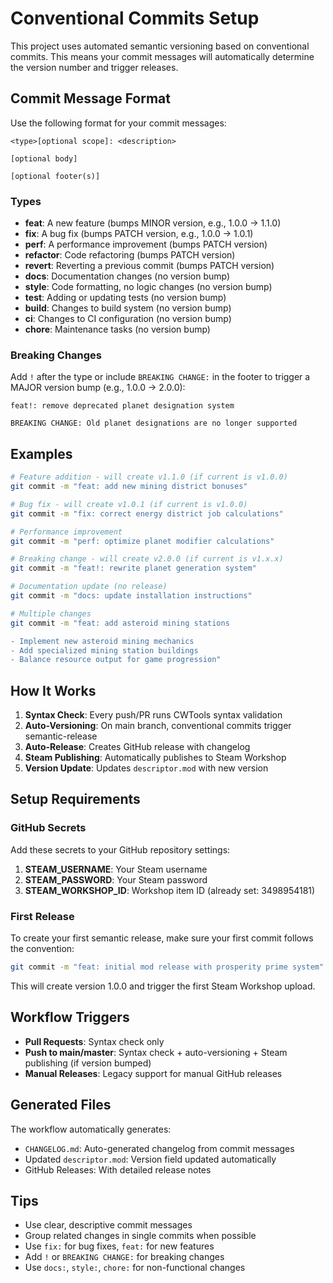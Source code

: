 # Conventional Commits Setup

This project uses automated semantic versioning based on conventional commits. This means your commit messages will automatically determine the version number and trigger releases.

## Commit Message Format

Use the following format for your commit messages:

```text
<type>[optional scope]: <description>

[optional body]

[optional footer(s)]
```

### Types

- **feat**: A new feature (bumps MINOR version, e.g., 1.0.0 → 1.1.0)
- **fix**: A bug fix (bumps PATCH version, e.g., 1.0.0 → 1.0.1)
- **perf**: A performance improvement (bumps PATCH version)
- **refactor**: Code refactoring (bumps PATCH version)
- **revert**: Reverting a previous commit (bumps PATCH version)
- **docs**: Documentation changes (no version bump)
- **style**: Code formatting, no logic changes (no version bump)
- **test**: Adding or updating tests (no version bump)
- **build**: Changes to build system (no version bump)
- **ci**: Changes to CI configuration (no version bump)
- **chore**: Maintenance tasks (no version bump)

### Breaking Changes

Add `!` after the type or include `BREAKING CHANGE:` in the footer to trigger a MAJOR version bump (e.g., 1.0.0 → 2.0.0):

```text
feat!: remove deprecated planet designation system

BREAKING CHANGE: Old planet designations are no longer supported
```

## Examples

```bash
# Feature addition - will create v1.1.0 (if current is v1.0.0)
git commit -m "feat: add new mining district bonuses"

# Bug fix - will create v1.0.1 (if current is v1.0.0)
git commit -m "fix: correct energy district job calculations"

# Performance improvement
git commit -m "perf: optimize planet modifier calculations"

# Breaking change - will create v2.0.0 (if current is v1.x.x)
git commit -m "feat!: rewrite planet generation system"

# Documentation update (no release)
git commit -m "docs: update installation instructions"

# Multiple changes
git commit -m "feat: add asteroid mining stations

- Implement new asteroid mining mechanics
- Add specialized mining station buildings
- Balance resource output for game progression"
```

## How It Works

1. **Syntax Check**: Every push/PR runs CWTools syntax validation
2. **Auto-Versioning**: On main branch, conventional commits trigger semantic-release
3. **Auto-Release**: Creates GitHub release with changelog
4. **Steam Publishing**: Automatically publishes to Steam Workshop
5. **Version Update**: Updates `descriptor.mod` with new version

## Setup Requirements

### GitHub Secrets

Add these secrets to your GitHub repository settings:

1. **STEAM_USERNAME**: Your Steam username
2. **STEAM_PASSWORD**: Your Steam password
3. **STEAM_WORKSHOP_ID**: Workshop item ID (already set: 3498954181)

### First Release

To create your first semantic release, make sure your first commit follows the convention:

```bash
git commit -m "feat: initial mod release with prosperity prime system"
```

This will create version 1.0.0 and trigger the first Steam Workshop upload.

## Workflow Triggers

- **Pull Requests**: Syntax check only
- **Push to main/master**: Syntax check + auto-versioning + Steam publishing (if version bumped)
- **Manual Releases**: Legacy support for manual GitHub releases

## Generated Files

The workflow automatically generates:

- `CHANGELOG.md`: Auto-generated changelog from commit messages
- Updated `descriptor.mod`: Version field updated automatically
- GitHub Releases: With detailed release notes

## Tips

- Use clear, descriptive commit messages
- Group related changes in single commits when possible
- Use `fix:` for bug fixes, `feat:` for new features
- Add `!` or `BREAKING CHANGE:` for breaking changes
- Use `docs:`, `style:`, `chore:` for non-functional changes
